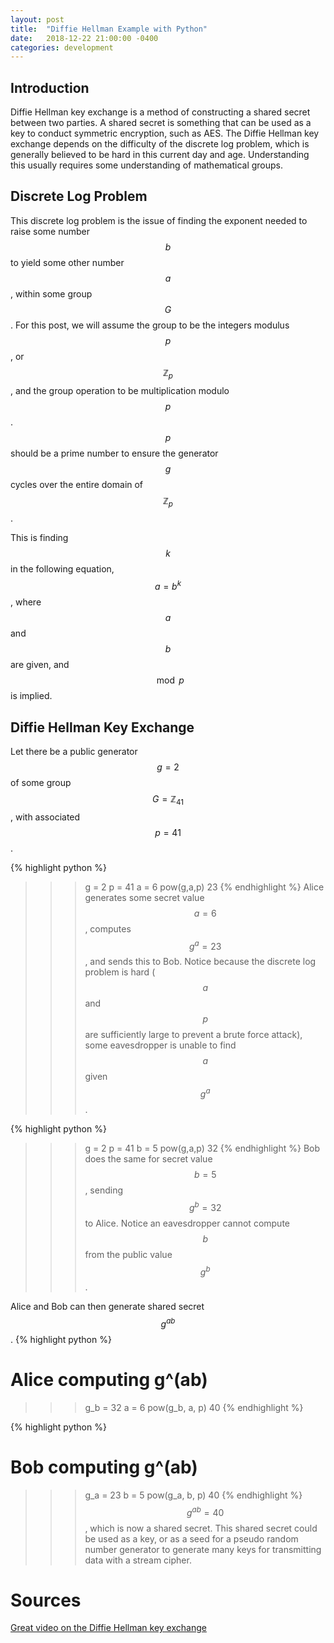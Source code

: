 ```yaml
---
layout: post
title:  "Diffie Hellman Example with Python"
date:   2018-12-22 21:00:00 -0400
categories: development
---
```

<script type="text/x-mathjax-config">
    MathJax.Hub.Config({
        tex2jax: {
          skipTags: ['script', 'noscript', 'style', 'textarea', 'pre']
        }
      });

    MathJax.Hub.Queue(function() {
        var all = MathJax.Hub.getAllJax(), i;
        for(i=0; i < all.length; i += 1) {
            all[i].SourceElement().parentNode.className += ' has-jax';
        }
    });

  </script>

<script type="text/javascript" src="https://cdn.mathjax.org/mathjax/latest/MathJax.js?config=TeX-AMS-MML_HTMLorMML"></script>
<!-- You’ll find this post in your `_posts` directory. Go ahead and edit it and re-build the site to see your changes. You can rebuild the site in many different ways, but the most common way is to run `jekyll serve`, which launches a web server and auto-regenerates your site when a file is updated.

To add new posts, simply add a file in the `_posts` directory that follows the convention `YYYY-MM-DD-name-of-post.ext` and includes the necessary front matter. Take a look at the source for this post to get an idea about how it works.

Jekyll also offers powerful support for code snippets: -->
## Introduction
Diffie Hellman key exchange is a method of constructing a shared secret
between two parties. A shared secret is something that can be used as a 
key to conduct symmetric encryption, such as AES. The Diffie Hellman
key exchange depends on the difficulty of the discrete log problem,
which is generally believed to be hard in this current day and age.
Understanding this usually requires some understanding of mathematical
groups.

## Discrete Log Problem
This discrete log problem is the issue of finding the exponent
needed to raise some number $$b$$ to yield some other number $$a$$,
within some group $$G$$. For this post, we will assume the group
to be the integers modulus $$p$$, or $$\mathbb{Z}_p$$, and the group operation
to be multiplication modulo $$p$$. $$p$$ should be a prime number
to ensure the generator $$g$$ cycles over the entire domain
of $$\mathbb{Z}_p$$.

This is finding $$k$$ in the following equation,
$$a=b^k$$, where $$a$$ and $$b$$ are given, and $$\mod p$$ is implied.

## Diffie Hellman Key Exchange
Let there be a public generator $$g=2$$ of some group $$G=\mathbb{Z}_{41}$$, with associated
$$p=41$$.

{% highlight python %}
>>> g = 2
>>> p = 41
>>> a = 6
>>> pow(g,a,p)
23
{% endhighlight %}
Alice generates some secret value $$a=6$$, computes $$g^a=23$$,
and sends this to Bob. Notice because the discrete log problem
is hard ($$a$$ and $$p$$ are sufficiently large to prevent a brute force attack),
some eavesdropper is unable to find $$a$$ given $$g^a$$.

{% highlight python %}
>>> g = 2
>>> p = 41
>>> b = 5
>>> pow(g,a,p)
32
{% endhighlight %}
Bob does the same for secret value $$b=5$$, sending $$g^b=32$$ to Alice.
Notice an eavesdropper cannot compute $$b$$ from the public value $$g^b$$.

Alice and Bob can then generate shared secret $$g^{ab}$$.
{% highlight python %}
# Alice computing g^(ab)
>>> g_b = 32
>>> a = 6
>>> pow(g_b, a, p)
40
{% endhighlight %}

{% highlight python %}
# Bob computing g^(ab)
>>> g_a = 23
>>> b = 5
>>> pow(g_a, b, p)
40
{% endhighlight %}
$$g^{ab}=40$$, which is now a shared secret. This shared
secret could be used as a key, or as a seed for a 
pseudo random number generator to generate many keys for transmitting
data with a stream cipher.

# Sources
[Great video on the Diffie Hellman key exchange](https://www.youtube.com/watch?v=NmM9HA2MQGI)